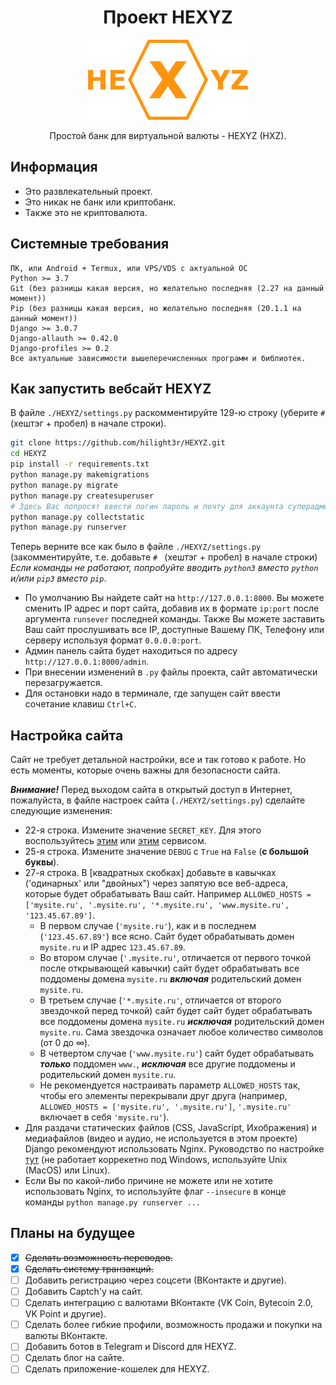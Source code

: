 <h1 align="center">Проект HEXYZ</h1>

<p align="center">
	<img src="static/images/logo.png" alt="Логотип проекта HEXYZ">
</p>

<p align="center">Простой банк для виртуальной валюты - HEXYZ (HXZ).</p>

## Информация
- Это развлекательный проект.
- Это никак не банк или криптобанк.
- Также это не криптовалюта.

## Системные требования

```
ПК, или Android + Termux, или VPS/VDS с актуальной ОС
Python >= 3.7
Git (без разницы какая версия, но желательно последняя (2.27 на данный момент))
Pip (без разницы какая версия, но желательно последняя (20.1.1 на данный момент))
Django >= 3.0.7
Django-allauth >= 0.42.0
Django-profiles >= 0.2
Все актуальные зависимости вышеперечисленных программ и библиотек.
```

## Как запустить вебсайт HEXYZ
В файле `./HEXYZ/settings.py` раскомментируйте 129-ю строку (уберите `# ` (хештэг + пробел) в начале строки).
```bash
git clone https://github.com/hilight3r/HEXYZ.git
cd HEXYZ
pip install -r requirements.txt
python manage.py makemigrations
python manage.py migrate
python manage.py createsuperuser
# Здесь Вас попросят ввести логин пароль и почту для аккаунта суперадминистратора
python manage.py collectstatic
python manage.py runserver
```
Теперь верните все как было в файле `./HEXYZ/settings.py` (закомментируйте, т.е. добавьте `# ` (хештэг + пробел) в начале строки)
  *Если команды не работают, попробуйте вводить `python3` вместо `python` и/или `pip3` вместо `pip`*.
- По умолчанию Вы найдете сайт на `http://127.0.0.1:8000`. Вы можете сменить IP адрес и порт сайта, добавив их в формате `ip:port` после аргумента `runsever` последней команды. Также Вы можете заставить Ваш сайт прослушивать все IP, доступные Вашему ПК, Телефону или серверу используя формат `0.0.0.0:port`.
- Админ панель сайта будет находиться по адресу `http://127.0.0.1:8000/admin`.
- При внесении изменений в `.py` файлы проекта, сайт автоматически перезагружается.
- Для остановки надо в терминале, где запущен сайт ввести сочетание клавиш `Ctrl+C`.

## Настройка сайта
Сайт не требует детальной настройки, все и так готово к работе. Но есть моменты, которые очень важны для безопасности сайта.

***Внимание!*** Перед выходом сайта в открытый доступ в Интернет, пожалуйста, в файле настроек сайта (`./HEXYZ/settings.py`) сделайте следующие изменения:
- 22-я строка. Измените значение `SECRET_KEY`. Для этого воспользуйтесь [этим](https://djecrety.ir/) или [этим](https://passwordsgenerator.net/ru/?length=50&symbols=1&numbers=1&lowercase=1&uppercase=0&similar=0&ambiguous=1&client=1&autoselect=0) сервисом.
- 25-я строка. Измените значение `DEBUG` с `True` на `False` (**с большой буквы**).
- 27-я строка. В [квадратных скобках] добавьте в кавычках ('одинарных' или "двойных") через запятую все веб-адреса, которые будет обрабатывать Ваш сайт. Например `ALLOWED_HOSTS = ['mysite.ru', '.mysite.ru', '*.mysite.ru', 'www.mysite.ru', '123.45.67.89']`.
    - В первом случае (`'mysite.ru'`), как и в последнем (`'123.45.67.89'`) все ясно. Сайт будет обрабатывать домен `mysite.ru` и IP адрес `123.45.67.89`.
    - Во втором случае (`'.mysite.ru'`, отличается от первого точкой после открывающей кавычки) сайт будет обрабатывать все поддомены домена `mysite.ru` ***включая*** родительский домен `mysite.ru`.
    - В третьем случае (`'*.mysite.ru'`, отличается от второго звездочкой перед точкой) сайт будет сайт будет обрабатывать все поддомены домена `mysite.ru` ***исключая*** родительский домен `mysite.ru`. Сама звездочка означает любое количество символов (от 0 до ∞).
    - В четвертом случае (`'www.mysite.ru'`) сайт будет обрабатывать ***только*** поддомен `www.`, ***исключая*** все другие поддомены и родительский домен `mysite.ru`.
    - Не рекомендуется настраивать параметр `ALLOWED_HOSTS` так, чтобы его элементы перекрывали друг друга (например, `ALLOWED_HOSTS = ['mysite.ru', '.mysite.ru']`, `'.mysite.ru'` включает в себя `'mysite.ru'`).
- Для раздачи статических файлов (CSS, JavaScript, Ихображения) и медиафайлов (видео и аудио, не используется в этом проекте) Django рекомендуют использовать Nginx. Руководство по настройке [тут](https://webdevblog.ru/razvertyvanie-prilozheniya-na-django-s-uwsgi-i-nginx-v-proizvodstvennoj-srede/) (не работает коррекетно под Windows, используйте Unix (MacOS) или Linux).
- Если Вы по какой-либо причине не можете или не хотите использовать Nginx, то используйте флаг `--insecure` в конце команды `python manage.py runserver ...`
    
## Планы на будущее
- [x] ~~Сделать возможность переводов.~~
- [x] ~~Сделать систему транзакций.~~
- [ ] Добавить регистрацию через соцсети (ВКонтакте и другие).
- [ ] Добавить Captch'у на сайт.
- [ ] Сделать интеграцию с валютами ВКонтакте (VK Coin, Bytecoin 2.0, VK Point и другие).
- [ ] Сделать более гибкие профили, возможность продажи и покупки на валюты ВКонтакте.
- [ ] Добавить ботов в Telegram и Discord для HEXYZ.
- [ ] Сделать блог на сайте.
- [ ] Сделать приложение-кошелек для HEXYZ.